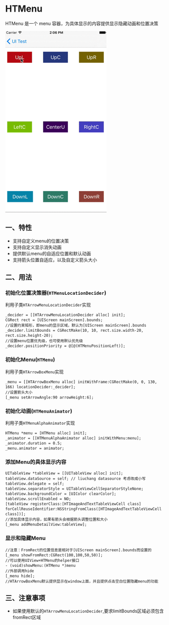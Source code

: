 # HTMenu #

HTMenu 是一个 menu 容器，为具体显示的内容提供显示隐藏动画和位置决策  

 ![image](Resources/HTMenu/HTMenu.gif)

## 一、特性 ##

* 支持自定义menu的位置决策	
* 支持自定义显示消失动画	
* 提供默认menu的自适应位置和默认动画
* 支持箭头位置自适应，以及自定义箭头大小

## 二、用法 ##

### 初始化位置决策器(`HTMenuLocationDecider`) ###

利用子类`HTArrowMenuLocationDecider`实现

	_decider = [[HTArrowMenuLocationDecider alloc] init];
    CGRect rect = [UIScreen mainScreen].bounds;
    //设置约束矩形，即menu的显示区域，默认为[UIScreen mainScreen].bounds
    _decider.limitBounds = CGRectMake(10, 10, rect.size.width-20, rect.size.height-20);
    //设置menu位置优先级，也可使用默认优先级
    _decider.positionPriority = @[@(HTMenuPositionLeft)];
    
### 初始化Menu(`HTMenu`) ###
	
利用子类`HTArrowBoxMenu`实现
	
	_menu = [[HTArrowBoxMenu alloc] initWithFrame:CGRectMake(0, 0, 130, 166) locationDecider:_decider];
	//设置箭头大小
	[_menu setArrowAngle:90 arrowHeight:6];

### 初始化动画(`HTMenuAnimator`) ###

利用子类`HTMenuAlphaAnimator`实现
	
	HTMenu *menu = [HTMenu alloc] init];
	_animator = [[HTMenuAlphaAnimator alloc] initWithMenu:menu];
    _animator.duration = 0.5;
	_menu.animator = animator;
	
### 添加Menu的具体显示内容 ###

	UITableView *tableView = [[UITableView alloc] init];
    tableView.dataSource = self; // liuchang datasource 考虑改成小写
    tableView.delegate = self;
    tableView.separatorStyle = UITableViewCellSeparatorStyleNone;
    tableView.backgroundColor = [UIColor clearColor];
    tableView.scrollEnabled = NO;
    [tableView registerClass:[HTImageAndTextTableViewCell class] forCellReuseIdentifier:NSStringFromClass([HTImageAndTextTableViewCell class])];
    //添加具体显示内容，如果有箭头会根据箭头调整位置和大小
    [_menu addMenuDetailView:tableView];
    
### 显示和隐藏Menu ###
	
	//注意：FromRect的位置信息是相对于[UIScreen mainScreen].bounds而设置的
	[_menu showFromRect:CGRect(100,100,50,50)];
	//可以使用UIView+HTMenu的helper接口
	- (void)showMenu:(HTMenu *)menu
	//外部调用hide
	[_menu hide];
	//HTArrowBoxMenu默认提供显示在window上面，并且提供点击空白位置隐藏menu的功能
		
## 三、注意事项 ##

* 如果使用默认的`HTArrowMenuLocationDecider`,要求limitBounds区域必须包含fromRect区域

